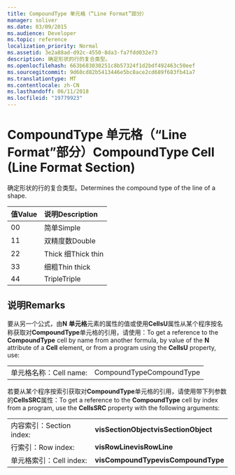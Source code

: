 ```yaml
---
title: CompoundType 单元格（“Line Format”部分）
manager: soliver
ms.date: 03/09/2015
ms.audience: Developer
ms.topic: reference
localization_priority: Normal
ms.assetid: 3e2a88ad-d92c-4550-8da3-fa7fdd032e73
description: 确定形状的行的复合类型。
ms.openlocfilehash: 663b683030251c8b57324f1d2bdf492463c50eef
ms.sourcegitcommit: 9d60cd82b5413446e5bc8ace2cd689f683fb41a7
ms.translationtype: MT
ms.contentlocale: zh-CN
ms.lasthandoff: 06/11/2018
ms.locfileid: "19779923"
---
```

# <a name="compoundtype-cell-line-format-section"></a><span data-ttu-id="51dcd-103">CompoundType 单元格（“Line Format”部分）</span><span class="sxs-lookup"><span data-stu-id="51dcd-103">CompoundType Cell (Line Format Section)</span></span>

<span data-ttu-id="51dcd-104">确定形状的行的复合类型。</span><span class="sxs-lookup"><span data-stu-id="51dcd-104">Determines the compound type of the line of a shape.</span></span> 
  
|<span data-ttu-id="51dcd-105">**值**</span><span class="sxs-lookup"><span data-stu-id="51dcd-105">**Value**</span></span>|<span data-ttu-id="51dcd-106">**说明**</span><span class="sxs-lookup"><span data-stu-id="51dcd-106">**Description**</span></span>|
|:-----|:-----|
|<span data-ttu-id="51dcd-107">0</span><span class="sxs-lookup"><span data-stu-id="51dcd-107">0</span></span>  <br/> |<span data-ttu-id="51dcd-108">简单</span><span class="sxs-lookup"><span data-stu-id="51dcd-108">Simple</span></span>  <br/> |
|<span data-ttu-id="51dcd-109">1</span><span class="sxs-lookup"><span data-stu-id="51dcd-109">1</span></span>  <br/> |<span data-ttu-id="51dcd-110">双精度数</span><span class="sxs-lookup"><span data-stu-id="51dcd-110">Double</span></span>  <br/> |
|<span data-ttu-id="51dcd-111">2</span><span class="sxs-lookup"><span data-stu-id="51dcd-111">2</span></span>  <br/> |<span data-ttu-id="51dcd-112">Thick 细</span><span class="sxs-lookup"><span data-stu-id="51dcd-112">Thick thin</span></span>  <br/> |
|<span data-ttu-id="51dcd-113">3</span><span class="sxs-lookup"><span data-stu-id="51dcd-113">3</span></span>  <br/> |<span data-ttu-id="51dcd-114">细粗</span><span class="sxs-lookup"><span data-stu-id="51dcd-114">Thin thick</span></span>  <br/> |
|<span data-ttu-id="51dcd-115">4</span><span class="sxs-lookup"><span data-stu-id="51dcd-115">4</span></span>  <br/> |<span data-ttu-id="51dcd-116">Triple</span><span class="sxs-lookup"><span data-stu-id="51dcd-116">Triple</span></span>  <br/> |
   
## <a name="remarks"></a><span data-ttu-id="51dcd-117">说明</span><span class="sxs-lookup"><span data-stu-id="51dcd-117">Remarks</span></span>

<span data-ttu-id="51dcd-118">要从另一个公式，由**N** **单元格**元素的属性的值或使用**CellsU**属性从某个程序按名称获取对**CompoundType**单元格的引用，请使用：</span><span class="sxs-lookup"><span data-stu-id="51dcd-118">To get a reference to the **CompoundType** cell by name from another formula, by value of the **N** attribute of a **Cell** element, or from a program using the **CellsU** property, use:</span></span> 
  
|||
|:-----|:-----|
| <span data-ttu-id="51dcd-119">单元格名称：</span><span class="sxs-lookup"><span data-stu-id="51dcd-119">Cell name:</span></span>  <br/> | <span data-ttu-id="51dcd-120">CompoundType</span><span class="sxs-lookup"><span data-stu-id="51dcd-120">CompoundType</span></span>  <br/> |
   
<span data-ttu-id="51dcd-121">若要从某个程序按索引获取对**CompoundType**单元格的引用，请使用带下列参数的**CellsSRC**属性：</span><span class="sxs-lookup"><span data-stu-id="51dcd-121">To get a reference to the **CompoundType** cell by index from a program, use the **CellsSRC** property with the following arguments:</span></span> 
  
|||
|:-----|:-----|
| <span data-ttu-id="51dcd-122">内容索引：</span><span class="sxs-lookup"><span data-stu-id="51dcd-122">Section index:</span></span>  <br/> |<span data-ttu-id="51dcd-123">**visSectionObject**</span><span class="sxs-lookup"><span data-stu-id="51dcd-123">**visSectionObject**</span></span> <br/> |
| <span data-ttu-id="51dcd-124">行索引：</span><span class="sxs-lookup"><span data-stu-id="51dcd-124">Row index:</span></span>  <br/> |<span data-ttu-id="51dcd-125">**visRowLine**</span><span class="sxs-lookup"><span data-stu-id="51dcd-125">**visRowLine**</span></span> <br/> |
| <span data-ttu-id="51dcd-126">单元格索引：</span><span class="sxs-lookup"><span data-stu-id="51dcd-126">Cell index:</span></span>  <br/> |<span data-ttu-id="51dcd-127">**visCompoundType**</span><span class="sxs-lookup"><span data-stu-id="51dcd-127">**visCompoundType**</span></span> <br/> |
   

